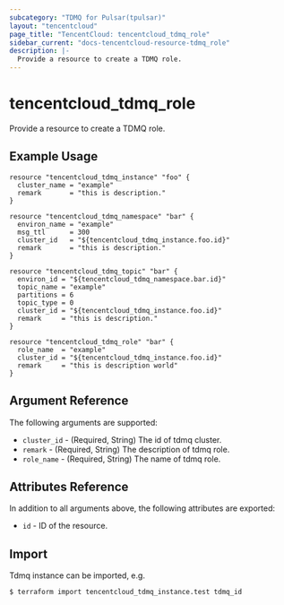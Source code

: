 ```yaml
---
subcategory: "TDMQ for Pulsar(tpulsar)"
layout: "tencentcloud"
page_title: "TencentCloud: tencentcloud_tdmq_role"
sidebar_current: "docs-tencentcloud-resource-tdmq_role"
description: |-
  Provide a resource to create a TDMQ role.
---
```


# tencentcloud_tdmq_role

Provide a resource to create a TDMQ role.

## Example Usage

```hcl
resource "tencentcloud_tdmq_instance" "foo" {
  cluster_name = "example"
  remark       = "this is description."
}

resource "tencentcloud_tdmq_namespace" "bar" {
  environ_name = "example"
  msg_ttl      = 300
  cluster_id   = "${tencentcloud_tdmq_instance.foo.id}"
  remark       = "this is description."
}

resource "tencentcloud_tdmq_topic" "bar" {
  environ_id = "${tencentcloud_tdmq_namespace.bar.id}"
  topic_name = "example"
  partitions = 6
  topic_type = 0
  cluster_id = "${tencentcloud_tdmq_instance.foo.id}"
  remark     = "this is description."
}

resource "tencentcloud_tdmq_role" "bar" {
  role_name  = "example"
  cluster_id = "${tencentcloud_tdmq_instance.foo.id}"
  remark     = "this is description world"
}
```

## Argument Reference

The following arguments are supported:

* `cluster_id` - (Required, String) The id of tdmq cluster.
* `remark` - (Required, String) The description of tdmq role.
* `role_name` - (Required, String) The name of tdmq role.

## Attributes Reference

In addition to all arguments above, the following attributes are exported:

* `id` - ID of the resource.



## Import

Tdmq instance can be imported, e.g.

```
$ terraform import tencentcloud_tdmq_instance.test tdmq_id
```

